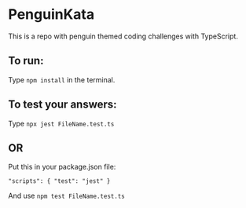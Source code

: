 # PenguinKata
This is a repo with penguin themed coding challenges with TypeScript.


## To run:
Type `npm install` in the terminal.


## To test your answers:
Type `npx jest FileName.test.ts`

## OR

Put this in your package.json file:

`"scripts": {
  "test": "jest"
}`

And use `npm test FileName.test.ts`
